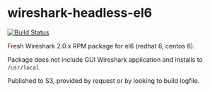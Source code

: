 # wireshark-headless-el6

[![Build Status](https://travis-ci.org/theirix/wireshark-headless-el6.svg?branch=master)](https://travis-ci.org/theirix/wireshark-headless-el6)


Fresh Wireshark 2.0.x RPM package for el6 (redhat 6, centos 6).

Package does not include GUI Wireshark application and installs to `/usr/local`.

Published to S3, provided by request or by looking to build logfile.
